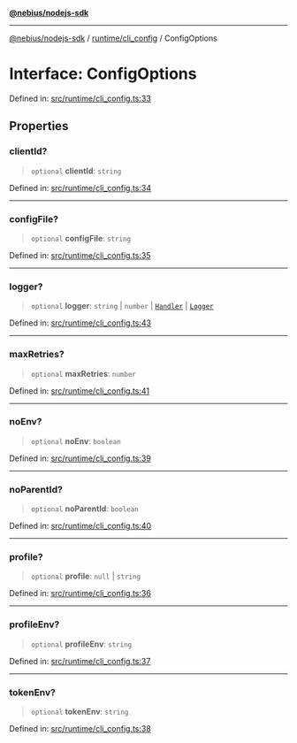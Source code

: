 [**@nebius/nodejs-sdk**](../../../README.md)

---

[@nebius/nodejs-sdk](../../../README.md) / [runtime/cli_config](../README.md) / ConfigOptions

# Interface: ConfigOptions

Defined in: [src/runtime/cli_config.ts:33](https://github.com/nebius/nodejs-sdk/blob/a37d220b2851e3bf0d396cb03828d544f584df45/src/runtime/cli_config.ts#L33)

## Properties

### clientId?

> `optional` **clientId**: `string`

Defined in: [src/runtime/cli_config.ts:34](https://github.com/nebius/nodejs-sdk/blob/a37d220b2851e3bf0d396cb03828d544f584df45/src/runtime/cli_config.ts#L34)

---

### configFile?

> `optional` **configFile**: `string`

Defined in: [src/runtime/cli_config.ts:35](https://github.com/nebius/nodejs-sdk/blob/a37d220b2851e3bf0d396cb03828d544f584df45/src/runtime/cli_config.ts#L35)

---

### logger?

> `optional` **logger**: `string` \| `number` \| [`Handler`](../../util/logging/interfaces/Handler.md) \| [`Logger`](../../util/logging/classes/Logger.md)

Defined in: [src/runtime/cli_config.ts:43](https://github.com/nebius/nodejs-sdk/blob/a37d220b2851e3bf0d396cb03828d544f584df45/src/runtime/cli_config.ts#L43)

---

### maxRetries?

> `optional` **maxRetries**: `number`

Defined in: [src/runtime/cli_config.ts:41](https://github.com/nebius/nodejs-sdk/blob/a37d220b2851e3bf0d396cb03828d544f584df45/src/runtime/cli_config.ts#L41)

---

### noEnv?

> `optional` **noEnv**: `boolean`

Defined in: [src/runtime/cli_config.ts:39](https://github.com/nebius/nodejs-sdk/blob/a37d220b2851e3bf0d396cb03828d544f584df45/src/runtime/cli_config.ts#L39)

---

### noParentId?

> `optional` **noParentId**: `boolean`

Defined in: [src/runtime/cli_config.ts:40](https://github.com/nebius/nodejs-sdk/blob/a37d220b2851e3bf0d396cb03828d544f584df45/src/runtime/cli_config.ts#L40)

---

### profile?

> `optional` **profile**: `null` \| `string`

Defined in: [src/runtime/cli_config.ts:36](https://github.com/nebius/nodejs-sdk/blob/a37d220b2851e3bf0d396cb03828d544f584df45/src/runtime/cli_config.ts#L36)

---

### profileEnv?

> `optional` **profileEnv**: `string`

Defined in: [src/runtime/cli_config.ts:37](https://github.com/nebius/nodejs-sdk/blob/a37d220b2851e3bf0d396cb03828d544f584df45/src/runtime/cli_config.ts#L37)

---

### tokenEnv?

> `optional` **tokenEnv**: `string`

Defined in: [src/runtime/cli_config.ts:38](https://github.com/nebius/nodejs-sdk/blob/a37d220b2851e3bf0d396cb03828d544f584df45/src/runtime/cli_config.ts#L38)

